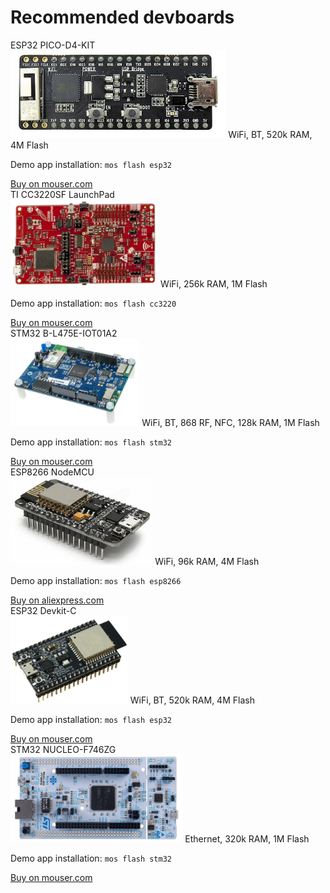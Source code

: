 # Recommended devboards

<div class="card-deck mt-4">
  <div class="card my-3 shadow">
    <div class="card-header font-weight-bold text-muted">ESP32 PICO-D4-KIT</div>
    <div class="card-body">
      <img class="img-fluid" src="images/esp32-pico-kit.png" style="max-height: 140px;" />
      WiFi, BT, 520k RAM, 4M Flash
      <p>Demo app installation: <code>mos flash esp32</code></p>
    </div>
    <div class="card-footer"><a href="https://www.mouser.ie/ProductDetail/Espressif-Systems/ESP32-PICO-KIT?qs=%2fha2pyFadug%252b4OsJtZ6BWCK54algBDG2cu7MN2ivj8E%3d">Buy on mouser.com</a></div> 
  </div>
  <div class="card my-3 shadow">
    <div class="card-header font-weight-bold text-muted">TI CC3220SF LaunchPad</div>
    <div class="card-body">
      <img class="mw-100" src="images/cc3220.png" style="max-height: 140px;" />
      WiFi, 256k RAM, 1M Flash
      <p>Demo app installation: <code>mos flash cc3220</code></p>
    </div>
    <div class="card-footer"><a href="https://www.mouser.ie/ProductDetail/Texas-Instruments/LAUNCHCC3220MODASF?qs=%2fha2pyFadujqlJX34r9ZGoAmtkXcNzJj%252bZ4VZVBUJdhvqS35TYOi%252bA%3d%3d">Buy on mouser.com</a></div>
  </div>
  <div class="w-100"></div>
  <div class="card my-3 shadow">
    <div class="card-header font-weight-bold text-muted">STM32 B-L475E-IOT01A2</div>
    <div class="card-body">
      <img class="mw-100" src="images/stm32_iot01a.png" style="max-height: 140px;"/>
      WiFi, BT, 868 RF, NFC, 128k RAM, 1M Flash
      <p>Demo app installation: <code>mos flash stm32</code></p>
    </div>
    <div class="card-footer"><a href="https://www.mouser.ie/ProductDetail/STMicroelectronics/B-L475E-IOT01A2?qs=sGAEpiMZZMtw0nEwywcFgLsaY7JiSlO%2fppdYl3jRSsNnt9SKMZclVw%3d%3d">Buy on mouser.com</a></div>
  </div>
  <div class="card my-3 shadow">
    <div class="card-header font-weight-bold text-muted">ESP8266 NodeMCU</div>
    <div class="card-body">
      <img class="mw-100" src="images/nodemcu.png" style="max-height: 140px;"/>
      WiFi, 96k RAM, 4M Flash
      <p>Demo app installation: <code>mos flash esp8266</code></p>
    </div>
    <div class="card-footer"><a href="https://www.aliexpress.com/wholesale?SearchText=nodemcu">Buy on aliexpress.com</a></div>
  </div>
  <div class="w-100"></div>
  <div class="card my-3 shadow">
    <div class="card-header font-weight-bold text-muted">ESP32 Devkit-C</div>
    <div class="card-body">
      <img class="img-fluid" src="images/esp32-devkitc.png" style="max-height: 140px;" />
      WiFi, BT, 520k RAM, 4M Flash
      <p>Demo app installation: <code>mos flash esp32</code></p>
    </div>
    <div class="card-footer"><a href="https://www.mouser.ie/All-Manufacturers/_/N-0?Keyword=esp32-devkit-c">Buy on mouser.com</a></div> 
  </div>
  <div class="card my-3 shadow">
    <div class="card-header font-weight-bold text-muted">STM32 NUCLEO-F746ZG</div>
    <div class="card-body">
      <img class="img-fluid" src="images/nucleo-f746zg.png" style="max-height: 140px;" />
      Ethernet, 320k RAM, 1M Flash
      <p>Demo app installation: <code>mos flash stm32</code></p>
    </div>
    <div class="card-footer"><a href="https://www.mouser.ie/ProductDetail/STMicroelectronics/NUCLEO-F746ZG?qs=sGAEpiMZZMtw0nEwywcFgCOvL%2fCIMT%2f2w01SZnal1Ngwgxcd9gFiJw%3d%3d">Buy on mouser.com</a></div> 
  </div>  
</div>
